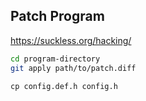 ## Patch Program

https://suckless.org/hacking/

```sh
cd program-directory
git apply path/to/patch.diff
```

`cp config.def.h config.h`
